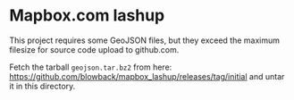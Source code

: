 # Mapbox.com lashup

This project requires some GeoJSON files, but they exceed the maximum filesize for source code upload to github.com.

Fetch the tarball `geojson.tar.bz2` from here: https://github.com/blowback/mapbox_lashup/releases/tag/initial and untar it in this directory.

